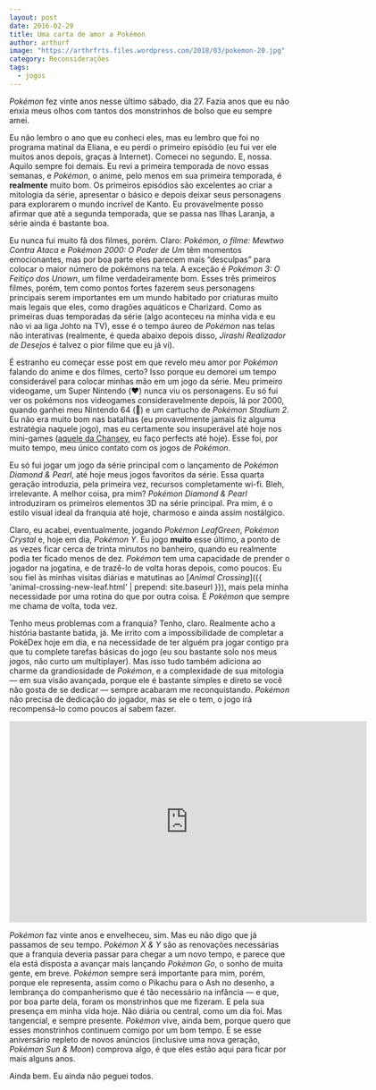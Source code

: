 ```yaml
---
layout: post
date: 2016-02-29
title: Uma carta de amor a Pokémon
author: arthurf
image: "https://arthrfrts.files.wordpress.com/2018/03/pokemon-20.jpg"
category: Reconsiderações
tags:
  - jogos
---
```


_Pokémon_ fez vinte anos nesse último sábado, dia 27. Fazia anos que eu não enxia meus olhos com tantos dos monstrinhos de bolso que eu sempre amei.

Eu não lembro o ano que eu conheci eles, mas eu lembro que foi no programa matinal da Eliana, e eu perdi o primeiro episódio (eu fui ver ele muitos anos depois, graças à Internet). Comecei no segundo. E, nossa. Aquilo sempre foi demais. Eu revi a primeira temporada de novo essas semanas, e _Pokémon_, o anime, pelo menos em sua primeira temporada, é **realmente** muito bom. Os primeiros episódios são excelentes ao criar a mitologia da série, apresentar o básico e depois deixar seus personagens para explorarem o mundo incrível de Kanto. Eu provavelmente posso afirmar que até a segunda temporada, que se passa nas Ilhas Laranja, a série ainda é bastante boa.

Eu nunca fui muito fã dos filmes, porém. Claro: _Pokémon, o filme: Mewtwo Contra Ataca_ e _Pokémon 2000: O Poder de Um_ têm momentos emocionantes, mas por boa parte eles parecem mais “desculpas” para colocar o maior número de pokémons na tela. A exceção é _Pokémon 3: O Feitiço dos Unown_, um filme verdadeiramente bom. Esses três primeiros filmes, porém, tem como pontos fortes fazerem seus personagens principais serem importantes em um mundo habitado por criaturas muito mais legais que eles, como dragões aquáticos e Charizard. Como as primeiras duas temporadas da série (algo aconteceu na minha vida e eu não vi aa liga Johto na TV), esse é o tempo áureo de _Pokémon_ nas telas não interativas (realmente, é queda abaixo depois disso, _Jirashi Realizador de Desejos_ é talvez o pior filme que eu já vi).

É estranho eu começar esse post em que revelo meu amor por _Pokémon_ falando do anime e dos filmes, certo? Isso porque eu demorei um tempo considerável para colocar minhas mão em um jogo da série. Meu primeiro videogame, um Super Nintendo (❤️) nunca viu os personagens. Eu só fui ver os pokémons nos videogames consideravelmente depois, lá por 2000, quando ganhei meu Nintendo 64 (💖) e um cartucho de _Pokémon Stadium 2_. Eu não era muito bom nas batalhas (eu provavelmente jamais fiz alguma estratégia naquele jogo), mas eu certamente sou insuperável até hoje nos mini-games ([aquele da Chansey](https://www.youtube-nocookie.com/watch?v=CMzMsktgu0Q), eu faço perfects até hoje). Esse foi, por muito tempo, meu único contato com os jogos de _Pokémon_.

Eu só fui jogar um jogo da série principal com o lançamento de _Pokémon Diamond & Pearl_, até hoje meus jogos favoritos da série. Essa quarta geração introduzia, pela primeira vez, recursos completamente wi-fi. Bleh, irrelevante. A melhor coisa, pra mim? _Pokémon Diamond & Pearl_ introduziram os primeiros elementos 3D na série principal. Pra mim, é o estilo visual ideal da franquia até hoje, charmoso e ainda assim nostálgico.

Claro, eu acabei, eventualmente, jogando _Pokémon LeafGreen_, _Pokémon Crystal_ e, hoje em dia, _Pokémon Y_. Eu jogo **muito** esse último, a ponto de as vezes ficar cerca de trinta minutos no banheiro, quando eu realmente podia ter ficado menos de dez. _Pokémon_ tem uma capacidade de prender o jogador na jogatina, e de trazê-lo de volta horas depois, como poucos. Eu sou fiel às minhas visitas diárias e matutinas ao [_Animal Crossing_]({{ 'animal-crossing-new-leaf.html' | prepend: site.baseurl }}), mais pela minha necessidade por uma rotina do que por outra coisa. É _Pokémon_ que sempre me chama de volta, toda vez.

Tenho meus problemas com a franquia? Tenho, claro. Realmente acho a história bastante batida, já. Me irrito com a impossibilidade de completar a PokéDex hoje em dia, e na necessidade de ter alguém pra jogar contigo pra que tu complete tarefas básicas do jogo (eu sou bastante solo nos meus jogos, não curto um multiplayer). Mas isso tudo também adiciona ao charme da grandiosidade de _Pokémon_, e a complexidade de sua mitologia — em sua visão avançada, porque ele é bastante simples e direto se você não gosta de se dedicar — sempre acabaram me reconquistando. _Pokémon_ não precisa de dedicação do jogador, mas se ele o tem, o jogo irá recompensá-lo como poucos aí sabem fazer.

<iframe width="640" height="360" src="https://www.youtube-nocookie.com/embed/2sj2iQyBTQs" frameborder="0" allow="autoplay; encrypted-media" allowfullscreen></iframe>

_Pokémon_ faz vinte anos e envelheceu, sim. Mas eu não digo que já passamos de seu tempo. _Pokémon X & Y_ são as renovações necessárias que a franquia deveria passar para chegar a um novo tempo, e parece que ela está disposta a avançar mais lançando _Pokémon Go_, o sonho de muita gente, em breve. _Pokémon_ sempre será importante para mim, porém, porque ele representa, assim como o Pikachu para o Ash no desenho, a lembrança do companherismo que é tão necessário na infância — e que, por boa parte dela, foram os monstrinhos que me fizeram. E pela sua presença em minha vida hoje. Não diária ou central, como um dia foi. Mas tangencial, e sempre presente. _Pokémon_ vive, ainda bem, porque quero que esses monstrinhos continuem comigo por um bom tempo. E se esse aniversário repleto de novos anúncios (inclusive uma nova geração, _Pokémon Sun & Moon_) comprova algo, é que eles estão aqui para ficar por mais alguns anos.

Ainda bem. Eu ainda não peguei todos.
